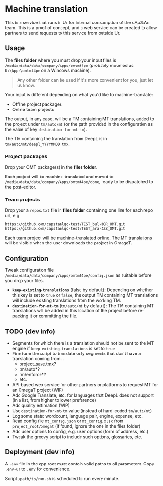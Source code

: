 # Machine translation

This is a service that runs in Ur for internal consumption of the cApStAn team. This is a proof of concept, and a web service can be created to allow partners to send requests to this service from outside Ur.

## Usage

The **files folder** where you must drop your input files is `/media/data/data/company/Apps/omtmt4pe` (probably mounted as `U:\Apps\omtmt4pe` on a Windows machine). 

> Any other folder can be used if it's more convenient for you, just let us know.

Your input is different depending on what you'd like to machine-translate:

- Offline project packages
- Online team projects

The output, in any case, will be a TM containing MT translations, added to the project under `tm/auto/mt` (or the path provided in the configuration as the value of key `destination-for-mt-tm`).

The TM containing the translation from DeepL is in `tm/auto/mt/deepl_YYYYMMDD.tmx`. 

### Project packages

Drop your OMT package(s) in the **files folder**.

Each project will be machine-translated and moved to `/media/data/data/company/Apps/omtmt4pe/done`, ready to be dispatched to the post-editor.

### Team projects

Drop your a `repos.txt` file in **files folder** containing one line for each repo url, e.g. 

    https://github.com/capstanlqc-test/TEST_bul-BGR_OMT.git
    https://github.com/capstanlqc-test/TEST_ara-ZZZ_OMT.git

Each team project will be machine-translated online. The MT translations will be visible when the user downloads the project in OmegaT.

## Configuration

Tweak configuration file `/media/data/data/company/Apps/omtmt4pe/config.json` as suitable before you drop your files.

- **`keep-existing-translations`** (false by default): Depending on whether this key is set to `true` or `false`, the output TM containing MT translations will include existing translations from the working TM. 
- **`destination-for-mt-tm`** (`tm/auto/mt` by default): The TM containing MT translations will be added in this location of the project before re-packing it or committing the file.

## TODO (dev info)

- Segments for which there is a translation should not be sent to the MT engine if `keep-existing-translations` is set to `true`
- Fine tune the script to translate only segments that don't have a translation coming from...
	* project_save.tmx?
	* tm/auto*?
	* tm/enforce*?
	* etc.
- API-based web service for other partners or platforms to request MT for an OmegaT project (WIP) 
- Add Google Translate, etc. for languages that DeepL does not support (in a list, from higher to lower preference)
- Add quality estimation (WIP)
- Use `destination-for-mt-tm` value (instead of hard-coded `tm/auto/mt`)
- Log some stats: wordcount, language pair, engine, expense, etc. 
- Read config file `mt_config.json` or `mt_config.xlsx` from `project_root/omegat` (if found, ignore the one in the files folder)
- Add user options to config, e.g. user options (form of address, etc.)
- Tweak the groovy script to include such options, glossaries, etc.

## Deployment (dev info)

A `.env` file in the app root must contain valid paths to all parameters. Copy `.env-ur` to `.env` for convenience.

Script `/path/to/run.sh` is scheduled to run every minute.